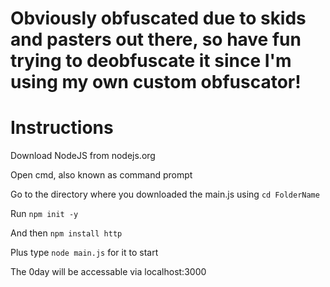 # Obviously obfuscated due to skids and pasters out there, so have fun trying to deobfuscate it since I'm using my own custom obfuscator!

# Instructions
Download NodeJS from nodejs.org

Open cmd, also known as command prompt

Go to the directory where you downloaded the main.js using ```cd FolderName```

Run ```npm init -y```

And then ```npm install http```

Plus type ```node main.js``` for it to start

The 0day will be accessable via localhost:3000

